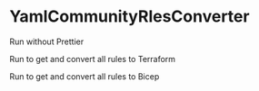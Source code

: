 # YamlCommunityRlesConverter

Run without Prettier

Run to get and convert all rules to Terraform

Run to get and convert all rules to Bicep